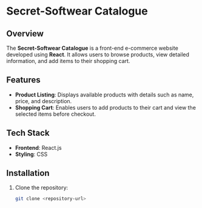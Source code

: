 # Secret-Softwear Catalogue

## Overview
The **Secret-Softwear Catalogue** is a front-end e-commerce website developed using **React**. It allows users to browse products, view detailed information, and add items to their shopping cart.

## Features
- **Product Listing**: Displays available products with details such as name, price, and description.
- **Shopping Cart**: Enables users to add products to their cart and view the selected items before checkout.

## Tech Stack
- **Frontend**: React.js
- **Styling**: CSS

## Installation
1. Clone the repository:
   ```bash
   git clone <repository-url>

